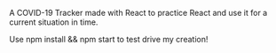 A COVID-19 Tracker made with React to practice React and use it for a current situation in time.

Use npm install && npm start to test drive my creation!